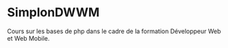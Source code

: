 # SimplonDWWM
Cours sur les bases de php dans le cadre de la formation Développeur Web et Web Mobile.
